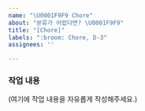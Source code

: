 ```yaml
---
name: "\U0001F9F9 Chore"
about: "분류가 어렵다면? \U0001F9F9"
title: "[Chore]"
labels: ":broom: Chore, D-3"
assignees: ''

---
```


### 작업 내용

(여기에 작업 내용을 자유롭게 작성해주세요.)
